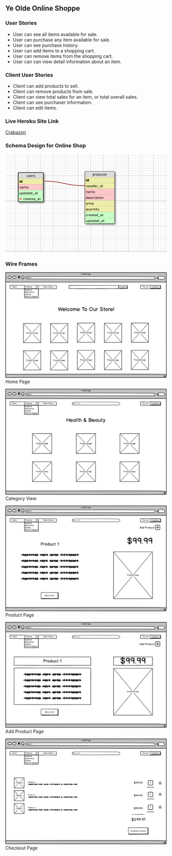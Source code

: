 ## Ye Olde Online Shoppe

### User Stories
* User can see all items available for sale.  
* User can purchase any item available for sale.  
* User can see purchase history.  
* User can add items to a shopping cart.  
* User can remove items from the shopping cart.  
* User can can view detail information about an item.  

### Client User Stories  
* Client can add products to sell.  
* Client can remove products from sale.  
* Client can view total sales for an item, or total overall sales.  
* Client can see purchaser information.  
* Client can edit items. 
  
### Live Heroku Site Link
[Crabazon](https://crabazon.herokuapp.com)

### Schema Design for Online Shop
![Alt text](online-shop-schema.png)

### Wire Frames
![Alt text](homepage.png)
Home Page

![Alt text](category-view.png)
Category View

![Alt text](product-page.png)
Product Page

![Alt text](add-product-page.png)
Add Product Page

![Alt text](checkout.png)
Checkout Page
